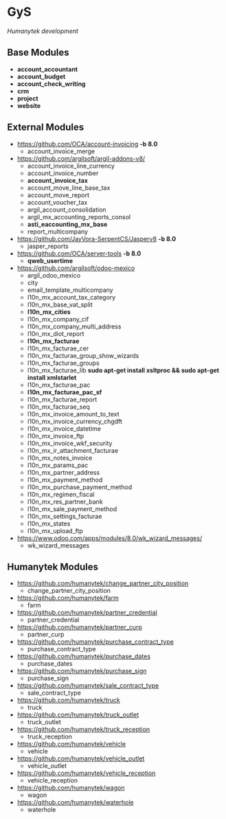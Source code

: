 # GyS
*Humanytek development*

## Base Modules
* **account_accountant**
* **account_budget**
* **account_check_writing**
* **crm**
* **project**
* **website**
## External Modules
* https://github.com/OCA/account-invoicing **-b 8.0**
    * account_invoice_merge
* https://github.com/argilsoft/argil-addons-v8/
    * account_invoice_line_currency
    * account_invoice_number
    * **account_invoice_tax**
    * account_move_line_base_tax
    * account_move_report
    * account_voucher_tax
    * argil_account_consolidation
    * argil_mx_accounting_reports_consol
    * **asti_eaccounting_mx_base**
    * report_multicompany
* https://github.com/JayVora-SerpentCS/Jasperv8 **-b 8.0**
    * jasper_reports
* https://github.com/OCA/server-tools **-b 8.0**
    * **qweb_usertime**
* https://github.com/argilsoft/odoo-mexico
    * argil_odoo_mexico
    * city
    * email_template_multicompany
    * l10n_mx_account_tax_category
    * l10n_mx_base_vat_split
    * **l10n_mx_cities**
    * l10n_mx_company_cif
    * l10n_mx_company_multi_address
    * l10n_mx_diot_report
    * **l10n_mx_facturae**
    * l10n_mx_facturae_cer
    * l10n_mx_facturae_group_show_wizards
    * l10n_mx_facturae_groups
    * l10n_mx_facturae_lib **sudo apt-get install xsltproc && sudo apt-get install xmlstarlet**
    * l10n_mx_facturae_pac
    * **l10n_mx_facturae_pac_sf**
    * l10n_mx_facturae_report
    * l10n_mx_facturae_seq
    * l10n_mx_invoice_amount_to_text
    * l10n_mx_invoice_currency_chgdft
    * l10n_mx_invoice_datetime
    * l10n_mx_invoice_ftp
    * l10n_mx_invoice_wkf_security
    * l10n_mx_ir_attachment_facturae
    * l10n_mx_notes_invoice
    * l10n_mx_params_pac
    * l10n_mx_partner_address
    * l10n_mx_payment_method
    * l10n_mx_purchase_payment_method
    * l10n_mx_regimen_fiscal
    * l10n_mx_res_partner_bank
    * l10n_mx_sale_payment_method
    * l10n_mx_settings_facturae
    * l10n_mx_states
    * l10n_mx_upload_ftp
* https://www.odoo.com/apps/modules/8.0/wk_wizard_messages/
    * wk_wizard_messages

## Humanytek Modules
* https://github.com/humanytek/change_partner_city_position
    * change_partner_city_position
* https://github.com/humanytek/farm
    * farm
* https://github.com/humanytek/partner_credential
    * partner_credential
* https://github.com/humanytek/partner_curp
    * partner_curp
* https://github.com/humanytek/purchase_contract_type
    * purchase_contract_type
* https://github.com/humanytek/purchase_dates
    * purchase_dates
* https://github.com/humanytek/purchase_sign
    * purchase_sign
* https://github.com/humanytek/sale_contract_type
    * sale_contract_type
* https://github.com/humanytek/truck
    * truck
* https://github.com/humanytek/truck_outlet
    * truck_outlet
* https://github.com/humanytek/truck_reception
    * truck_reception
* https://github.com/humanytek/vehicle
    * vehicle
* https://github.com/humanytek/vehicle_outlet
    * vehicle_outlet
* https://github.com/humanytek/vehicle_reception
    * vehicle_reception
* https://github.com/humanytek/wagon
    * wagon
* https://github.com/humanytek/waterhole
    * waterhole
